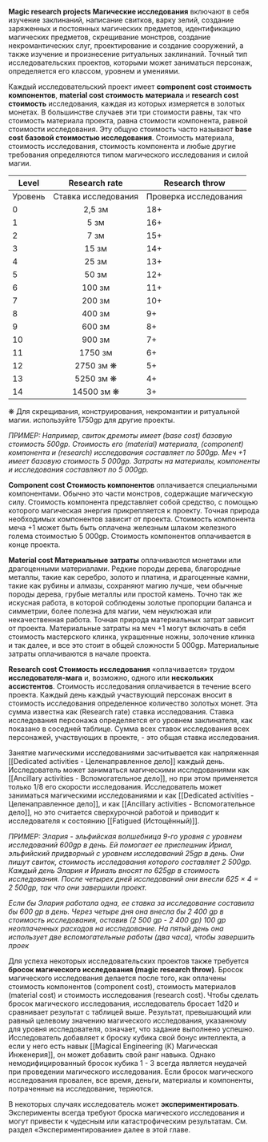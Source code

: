 **Magic research projects Магические исследования** включают в себя изучение заклинаний, написание свитков, варку зелий, создание заряженных и постоянных магических предметов, идентификацию магических предметов, скрещивание монстров, создание некромантических слуг, проектирование и создание сооружений, а также изучение и произнесение ритуальных заклинаний. Точный тип исследовательских проектов, которыми может заниматься персонаж, определяется его классом, уровнем и умениями.

Каждый исследовательский проект имеет **component cost стоимость компонентов**, **material cost стоимость материала** и **research cost стоимость** исследования, каждая из которых измеряется в золотых монетах. В большинстве случаев эти три стоимости равны, так что стоимость материала проекта, равна стоимости компонента, равной стоимости исследования. Эту общую стоимость часто называют **base cost базовой стоимостью исследования**. Стоимость материала, стоимость исследования, стоимость компонента и любые другие требования определяются типом магического исследования и силой магии.


| Level   |    Research rate    | Research throw        |
| ------- | :-----------------: | --------------------- |
| Уровень | Ставка исследования | Проверка исследования |
| 0       |       2,5 зм        | 18+                   |
| 1       |        5 зм         | 16+                   |
| 2       |        7 зм         | 15+                   |
| 3       |        15 зм        | 14+                   |
| 4       |        25 зм        | 13+                   |
| 5       |        50 зм        | 12+                   |
| 6       |       100 зм        | 11+                   |
| 7       |       200 зм        | 10+                   |
| 8       |       400 зм        | 9+                    |
| 9       |       600 зм        | 8+                    |
| 10      |       900 зм        | 7+                    |
| 11      |       1750 зм       | 6+                    |
| 12      |      2750 зм ❋      | 5+                    |
| 13      |      5250 зм ❋      | 4+                    |
| 14      |     14500 зм ❋      | 3+                    |
❋ Для скрещивания, конструирования, некромантии и ритуальной магии. используйте 1750gp для другие проекты.

*ПРИМЕР: Например, свиток дремоты имеет (base cost) базовую стоимость 500gp. Стоимость его (material) материала, (component) компонента и (research) исследования составляет по 500gp. Меч +1 имеет базовую стоимость 5 000gp. Затраты на материалы, компоненты и исследования составляют по 5 000gp.*


**Сomponent cost Стоимость компонентов** оплачивается специальными компонентами. Обычно это части монстров, содержащие магическую силу. Стоимость компонента представляет собой средство, с помощью которого магическая энергия прикрепляется к проекту. Точная природа необходимых компонентов зависит от проекта. Стоимость компонента меча +1 может быть быть оплачена железным шлаком железного голема стоимостью 5 000gp. Стоимость компонентов оплачивается в конце проекта.

**Material cost Материальные затраты** оплачиваются монетами или драгоценными материалами. Редкие породы дерева, благородные металлы, такие как серебро, золото и платина, и драгоценные камни, такие как рубины и алмазы, сохраняют магию лучше, чем обычные породы дерева, грубые металлы или простой камень. Точно так же искусная работа, в которой соблюдены золотые пропорции баланса и симметрии, более полезна для магии, чем неуклюжая или некачественная работа. Точная природа материальных затрат зависит от проекта. Материальные затраты на меч +1 могут включать в себя стоимость мастерского клинка, украшенные ножны, золочение клинка и так далее, и все это стоит в общей сложности 5 000gp. Материальные затраты оплачиваются в начале проекта.

**Research cost Стоимость исследования** «оплачивается» трудом **исследователя-мага** и, возможно, одного или **нескольких ассистентов**. Стоимость исследования оплачивается в течение всего проекта. Каждый день каждый участвующий персонаж вносит в стоимость исследования определенное количество золотых монет. Эта сумма известна как (Research rate) ставка исследования. Ставка исследования персонажа определяется его уровнем заклинателя, как показано в соседней таблице. Сумма всех ставок исследования всех персонажей, участвующих в проекте, - это общая ставка исследования.

Занятие магическими исследованиями засчитывается как напряженная [[Dedicated activities - Целенаправленное дело]] каждый день. Исследователь может заниматься магическими исследованиями как [[Ancillary activities - Вспомогательное дело]], но при этом применяется только 1/8 его скорости исследования. Исследователь может заниматься магическими исследованиями и как  [[Dedicated activities - Целенаправленное дело]], и как  [[Ancillary activities - Вспомогательное дело]], но это считается сверхурочной работой и приводит к исследователя к состоянию [[Fatigued (Истощённый)]].

*ПРИМЕР: Элария - эльфийская волшебница 9-го уровня с уровнем исследований 600gp в день. Ей помогает ее приспешник Ириал, эльфийский придворный с уровнем исследований 25gp в день. Они пишут свиток, стоимость исследования которого составляет 2 500gp. Каждый день Элария и Ириаль вносят по 625gp в стоимость исследования. После четырех дней исследований они внесли 625 × 4 = 2 500gp, так что они завершили проект.* 

*Если бы Элария работала одна, ее ставка за исследование составила бы 600 gp в день. Через четыре дня она внесла бы 2 400 gp в стоимость исследования, оставив (2 500 gp - 2 400 gp) 100 gp неоплаченных расходов на исследование. На пятый день она использует две вспомогательные работы (два часа), чтобы завершить проек*

Для успеха некоторых исследовательских проектов также требуется **бросок магического исследования (magic research throw)**. Бросок магического исследования делается после того, как оплачены стоимость компонентов (component cost), стоимость материалов (material cost) и стоимость исследования (research cost). Чтобы сделать бросок магического исследования, исследователь бросает 1d20 и сравнивает результат с таблицей выше. Результат, превышающий или равный целевому значению магического исследования, указанному для уровня исследователя, означает, что задание выполнено успешно. Исследователь добавляет к броску кубика свой бонус интеллекта, а если у него есть навык [[Magical Engineering (К) Магическая Инженерия]], он может добавить свой ранг навыка. Однако немодифицированный бросок кубика 1 - 3 всегда является неудачей при проведении магического исследования. Если бросок магического исследования провален, все время, деньги, материалы и компоненты, потраченные на исследование, теряются.

В некоторых случаях исследователь может **экспериментировать**. Эксперименты всегда требуют броска магического исследования и могут привести к чудесным или катастрофическим результатам. См. раздел «Экспериментирование» далее в этой главе.